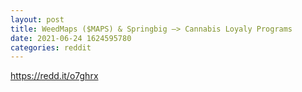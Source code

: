 ```yaml
--- 
layout: post 
title: WeedMaps ($MAPS) & Springbig —> Cannabis Loyaly Programs 
date: 2021-06-24 1624595780 
categories: reddit 
--- 
```

https://redd.it/o7ghrx